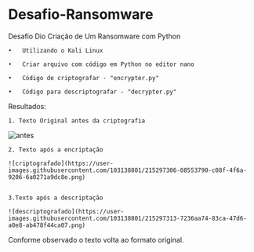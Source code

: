 # Desafio-Ransomware
Desafio Dio Criação de Um Ransomware com Python

    •	Utilizando o Kali Linux

    •	Criar arquivo com código em Python no editor nano

    •	Código de criptografar - "encrypter.py"

    •	Código para descriptografar - "decrypter.py"
  

Resultados:


    1. Texto Original antes da criptografia 
    
   ![antes](https://user-images.githubusercontent.com/103138801/215297297-73458627-50b3-4566-a72d-6013fafccefa.png)

  
    2. Texto após a encriptação
    
    ![criptografado](https://user-images.githubusercontent.com/103138801/215297306-08553790-c08f-4f6a-9206-6a0271a9dc8e.png)

  
    3.Texto após a descriptação
    
    ![descriptografado](https://user-images.githubusercontent.com/103138801/215297313-7236aa74-83ca-47d6-a0e8-ab478f44ca07.png)


Conforme observado o texto volta ao formato original.
